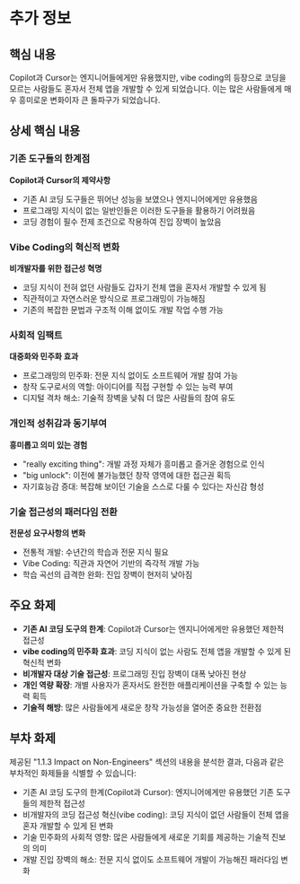 # 추가 정보

## 핵심 내용
Copilot과 Cursor는 엔지니어들에게만 유용했지만, vibe coding의 등장으로 코딩을 모르는 사람들도 혼자서 전체 앱을 개발할 수 있게 되었습니다. 이는 많은 사람들에게 매우 흥미로운 변화이자 큰 돌파구가 되었습니다.

## 상세 핵심 내용
### 기존 도구들의 한계점

**Copilot과 Cursor의 제약사항**
- 기존 AI 코딩 도구들은 뛰어난 성능을 보였으나 엔지니어에게만 유용했음
- 프로그래밍 지식이 없는 일반인들은 이러한 도구들을 활용하기 어려웠음
- 코딩 경험이 필수 전제 조건으로 작용하여 진입 장벽이 높았음

### Vibe Coding의 혁신적 변화

**비개발자를 위한 접근성 혁명**
- 코딩 지식이 전혀 없던 사람들도 갑자기 전체 앱을 혼자서 개발할 수 있게 됨
- 직관적이고 자연스러운 방식으로 프로그래밍이 가능해짐
- 기존의 복잡한 문법과 구조적 이해 없이도 개발 작업 수행 가능

### 사회적 임팩트

**대중화와 민주화 효과**
- 프로그래밍의 민주화: 전문 지식 없이도 소프트웨어 개발 참여 가능
- 창작 도구로서의 역할: 아이디어를 직접 구현할 수 있는 능력 부여
- 디지털 격차 해소: 기술적 장벽을 낮춰 더 많은 사람들의 참여 유도

### 개인적 성취감과 동기부여

**흥미롭고 의미 있는 경험**
- "really exciting thing": 개발 과정 자체가 흥미롭고 즐거운 경험으로 인식
- "big unlock": 이전에 불가능했던 창작 영역에 대한 접근권 획득
- 자기효능감 증대: 복잡해 보이던 기술을 스스로 다룰 수 있다는 자신감 형성

### 기술 접근성의 패러다임 전환

**전문성 요구사항의 변화**
- 전통적 개발: 수년간의 학습과 전문 지식 필요
- Vibe Coding: 직관과 자연어 기반의 즉각적 개발 가능
- 학습 곡선의 급격한 완화: 진입 장벽이 현저히 낮아짐

## 주요 화제
- **기존 AI 코딩 도구의 한계**: Copilot과 Cursor는 엔지니어에게만 유용했던 제한적 접근성
- **vibe coding의 민주화 효과**: 코딩 지식이 없는 사람도 전체 앱을 개발할 수 있게 된 혁신적 변화
- **비개발자 대상 기술 접근성**: 프로그래밍 진입 장벽이 대폭 낮아진 현상
- **개인 역량 확장**: 개별 사용자가 혼자서도 완전한 애플리케이션을 구축할 수 있는 능력 획득
- **기술적 해방**: 많은 사람들에게 새로운 창작 가능성을 열어준 중요한 전환점

## 부차 화제
제공된 "1.1.3 Impact on Non-Engineers" 섹션의 내용을 분석한 결과, 다음과 같은 부차적인 화제들을 식별할 수 있습니다:

- 기존 AI 코딩 도구의 한계(Copilot과 Cursor): 엔지니어에게만 유용했던 기존 도구들의 제한적 접근성
- 비개발자의 코딩 접근성 혁신(vibe coding): 코딩 지식이 없던 사람들이 전체 앱을 혼자 개발할 수 있게 된 변화
- 기술 민주화의 사회적 영향: 많은 사람들에게 새로운 기회를 제공하는 기술적 진보의 의미
- 개발 진입 장벽의 해소: 전문 지식 없이도 소프트웨어 개발이 가능해진 패러다임 변화

